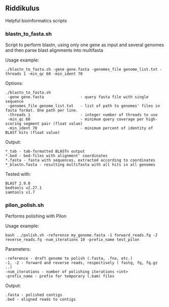 ## Riddikulus
Helpful bioinformatics scripts


### blastn_to_fasta.sh

Script to perform blastn, using only one gene as input and several genomes and then parse blast alignments into multifasta

 Usage example: 

```
./blastn_to_fasta.sh -gene gene.fasta -genomes_file genome_list.txt -threads 1 -min_qc 60 -min_ident 70
```

 Options: 

```
./blastn_to_fasta.sh
 -gene gene.fasta                - query fasta file with single sequence
 -genomes_file genome_list.txt   - list of path to genomes' files in fasta format. One path per line.  
 -threads 1                      - integer number of threads to use
 -min_qc 60                      - minimum query coverage per high-scoring segment pair (float value)
 -min_ident 70                   - minimum percent of identity of BLAST hits (float value)
```
Output: 

```
*_tab - tab-formatted BLASTn output
*.bed - bed-files with alignment' coordinates
*.fasta - fasta with sequences, extracted according to coordinates 
*_blastn.fasta - resulting multifasta with all hits in all genomes
```

Tested with:
```
BLAST 2.9.0
bedtools v2.27.1
samtools v1.7
```

### pilon_polish.sh

Performs polishing with Pilon

Usage example:

```
bash ../polish.sh -reference my_genome.fasta -1 forward_reads.fq -2 reverse_reads.fq -num_iterations 10 -prefix_name test_pilon

```

Parameters: 

```
-reference - draft genome to polish (.fasta, .fna, etc.)
-1, -2 - forward and reverse reads, respectively ( fastq, fq, fq.gz  ..)
-num_iterations - number of polishing iterations <int>
-prefix_name - prefix for temporary (.bam) files

```
Output: 

```
.fasta - polished contigs
.bed - aligned reads to contigs
```






